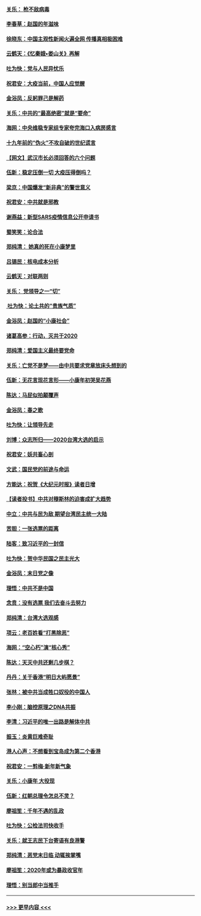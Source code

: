 #### [关乐： 枪不敌病毒](../pages/nsc993/n11826746.md?t=01281944) 
#### [李春草：赵国的年滋味](../pages/nsc993/n11826321.md?t=01281944) 
#### [徐晓东：中国主观性新闻火遍全网 传播真相极困难](../pages/nsc993/n11826508.md?t=01281944) 
#### [云鹤天：《忆秦娥▪娄山关》再解](../pages/nsc993/n11824682.md?t=01281944) 
#### [吐为快：党与人民异忧乐](../pages/nsc993/n11824660.md?t=01281944) 
#### [祝君安：大疫当前，中国人应觉醒](../pages/nsc993/n11821946.md?t=01281944) 
#### [金浴凤：反躬罪己是解药](../pages/nsc993/n11820280.md?t=01281944) 
#### [关乐：中共的“最高绝密”就是“要命”](../pages/nsc993/n11816946.md?t=01281944) 
#### [海网：中央维稳专家组专家夸完海口入病房感言](../pages/nsc993/n11815138.md?t=01281944) 
#### [十九年前的“伪火”不攻自破的世纪谎言](../pages/nsc993/n11813238.md?t=01281944) 
#### [【网文】武汉市长必须回答的六个问题](../pages/nsc993/n11813848.md?t=01281944) 
#### [伍新：稳定压倒一切 大疫压得倒吗？](../pages/nsc993/n11812634.md?t=01281944) 
#### [梁京：中国爆发“新非典”的警世意义](../pages/nsc993/n11812554.md?t=01281944) 
#### [祝君安：中共就是邪教](../pages/nsc993/n11812431.md?t=01281944) 
#### [谢燕益：新型SARS疫情信息公开申请书](../pages/nsc993/n11808840.md?t=01281944) 
#### [蜀笑笑：论合法](../pages/nsc993/n11808064.md?t=01281944) 
#### [郑纯清： 她真的死在小康梦里](../pages/nsc993/n11806623.md?t=01281944) 
#### [吕锡民：核电成本分析](../pages/nsc993/n11806284.md?t=01281944) 
#### [云鹤天：对联两则](../pages/nsc993/n11805957.md?t=01281944) 
#### [关乐： 党领导之一“切”](../pages/nsc993/n11804505.md?t=01281944) 
#### [ 吐为快：论土共的“贵族气质”](../pages/nsc993/n11804490.md?t=01281944) 
#### [金浴凤：赵国的“小康社会”](../pages/nsc993/n11804452.md?t=01281944) 
#### [诸葛高参：行动，灭共于2020](../pages/nsc993/n11804120.md?t=01281944) 
#### [郑纯清：爱国主义最终要党命](../pages/nsc993/n11802197.md?t=01281944) 
#### [关乐：亡党不是梦——由中共要求党章放床头想到的](../pages/nsc993/n11802156.md?t=01281944) 
#### [伍新：无花言现花言形——小康年初哭吴花燕](../pages/nsc993/n11800044.md?t=01281944) 
#### [陈达：马屁似拍颠覆声](../pages/nsc993/n11800010.md?t=01281944) 
#### [金浴凤：春之歌](../pages/nsc993/n11797687.md?t=01281944) 
#### [吐为快：让领导先走](../pages/nsc993/n11797512.md?t=01281944) 
#### [刘博：众志所归——2020台湾大选的启示](../pages/nsc993/n11796878.md?t=01281944) 
#### [祝君安：妖共畜心剖](../pages/nsc993/n11794273.md?t=01281944) 
#### [文武：国民党的前途与命运](../pages/nsc993/n11794198.md?t=01281944) 
#### [方能达：祝贺《大纪元时报》读者日增](../pages/nsc993/n11793807.md?t=01281944) 
#### [【读者投书】中共对穆斯林的迫害成扩大趋势](../pages/nsc993/n11791371.md?t=01281944) 
#### [中立：中共与民为敌 期望台湾民主统一大陆](../pages/nsc993/n11790392.md?t=01281944) 
#### [苦胆：一张选票的距离](../pages/nsc993/n11788914.md?t=01281944) 
#### [陆客：致习近平的一封信](../pages/nsc993/n11788867.md?t=01281944) 
#### [吐为快：贺中华民国之民主光大](../pages/nsc993/n11788618.md?t=01281944) 
#### [金浴凤：末日党之像](../pages/nsc993/n11787475.md?t=01281944) 
#### [理悟：中共不是中国](../pages/nsc993/n11787463.md?t=01281944) 
#### [念贲：没有选票  我们去奋斗去努力](../pages/nsc993/n11787398.md?t=01281944) 
#### [郑纯清：台湾大选观感](../pages/nsc993/n11786210.md?t=01281944) 
#### [项云：老百姓看“打黑除恶”](../pages/nsc993/n11785398.md?t=01281944) 
#### [海网：“空心朽”演“核心秀”](../pages/nsc993/n11783874.md?t=01281944) 
#### [陈达：天灭中共还剩几步棋？](../pages/nsc993/n11783719.md?t=01281944) 
#### [丹丹：关于香港“明日大屿愿景”](../pages/nsc993/n11783273.md?t=01281944) 
#### [张林：被中共当成牲口奴役的中国人](../pages/nsc993/n11782397.md?t=01281944) 
#### [李小刚：脑控原理之DNA共振](../pages/nsc993/n11780962.md?t=01281944) 
#### [李清：习近平的唯一出路是解体中共](../pages/nsc993/n11780866.md?t=01281944) 
#### [振玉：炎黄巨难奇耻](../pages/nsc993/n11779632.md?t=01281944) 
#### [港人心声：不想看到宝岛成为第二个香港](../pages/nsc993/n11778817.md?t=01281944) 
#### [祝君安：一剪梅‧新年新气象](../pages/nsc993/n11776340.md?t=01281944) 
#### [关乐：小康年 大役现](../pages/nsc993/n11774213.md?t=01281944) 
#### [伍新：红朝总理令怎总不灵？](../pages/nsc993/n11770813.md?t=01281944) 
#### [廖祖笙：千年不遇的乱政](../pages/nsc993/n11770373.md?t=01281944) 
#### [吐为快：公检法司快收手](../pages/nsc993/n11770359.md?t=01281944) 
#### [关乐：就王志民下台寄语有良港警](../pages/nsc993/n11769903.md?t=01281944) 
#### [郑纯清：恶党末日临 动辄挨掌嘴](../pages/nsc993/n11769356.md?t=01281944) 
#### [廖祖笙：2020年或为暴政收官年](../pages/nsc993/n11768216.md?t=01281944) 
#### [理悟：别当郎中当推手](../pages/nsc993/n11768243.md?t=01281944) 

----
#### [ >>> 更早内容 <<< ](../indexes/nsc993-earlier.md)

